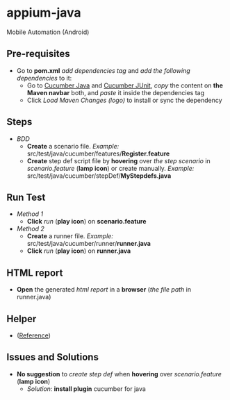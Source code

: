 # appium-java
Mobile Automation (Android)

## Pre-requisites
- Go to **pom.xml** *add dependencies tag* and *add the following dependencies* to it:
    - Go to [Cucumber Java](https://mvnrepository.com/artifact/io.cucumber/cucumber-java) and [Cucumber JUnit](https://mvnrepository.com/artifact/io.cucumber/cucumber-junit), *copy* the content on **the Maven navbar** both, and *paste* it inside the dependencies tag
    - Click *Load Maven Changes (logo)* to install or sync the dependency

## Steps
- _BDD_
  - **Create** a scenario file. _Example:_ src/test/java/cucumber/features/**Register.feature**
  - **Create** step def script file by **hovering** over _the step scenario_ in _scenario.feature_ (**lamp icon**) or create manually. _Example:_ src/test/java/cucumber/stepDef/**MyStepdefs.java**

## Run Test
  - _Method 1_
    - **Click** _run_ (**play icon**) on **scenario.feature**
  - _Method 2_
    - **Create** a runner file. _Example:_ src/test/java/cucumber/runner/**runner.java**
    - **Click** _run_ (**play icon**) on **runner.java**

## HTML report
- **Open** the generated _html report_ in a **browser** (_the file path_ in runner.java)

## Helper
- ([Reference](https://github.com/mrisqiamiruladieb/myskill-live-CucumberTest/blob/master/README.md))

## Issues and Solutions
- **No suggestion** to _create step def_ when **hovering** over _scenario.feature_ (**lamp icon**)
  - _Solution:_ **install plugin** cucumber for java